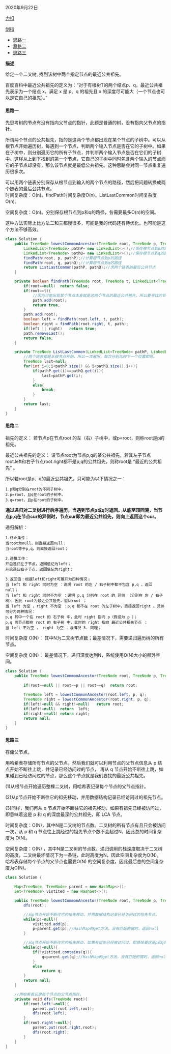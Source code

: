 2020年9月22日

[力扣](https://leetcode-cn.com/problems/lowest-common-ancestor-of-a-binary-tree/)

[剑指](https://leetcode-cn.com/problems/er-cha-shu-de-zui-jin-gong-gong-zu-xian-lcof/)

- [思路一](#思路一)
- [思路二](#思路二)
- [思路三](#思路三)

**描述**

给定一个二叉树, 找到该树中两个指定节点的最近公共祖先。

百度百科中最近公共祖先的定义为：“对于有根树T的两个结点p、q，最近公共祖先表示为一个结点 x，满足 x 是 p、q 的祖先且 x 的深度尽可能大（一个节点也可以是它自己的祖先）。”

#### 思路一

先思考树的节点有没有指向父节点的指针，此题是普通的树，没有指向父节点的指针。

所谓两个节点的公共祖先，指的是这两个节点都出现在某个节点的子树中。可以从根节点开始遍历树，每遇到一个节点，判断两个输入节点是否在它的子树中。如果在子树中，则分别遍历它的所有子节点，并判断两个输入节点是否在它们的子树中。这样从上到下找到的第一个节点，它自己的子树中同时包含两个输入的节点而它的子节点却没有，那么该节点就是最低公共祖先。这种思路会对同一节点重复遍历很多次。

可以用两个链表分别保存从根节点到输入的两个节点的路径，然后把问题转换成两个链表的最后公共节点。   
时间复杂度：O(n)。findPath时间复杂度O(n)。ListLastCommon时间复杂度O(n)。

空间复杂度：O(n)。分别保存根节点到p和q的路径，各需要最多O(n)的空间。

这种方法实际上比方法二和三都慢很多，可能是我的代码还有待优化。也可能是这个方法不够高效。
```java
class Solution {
    public TreeNode lowestCommonAncestor(TreeNode root, TreeNode p, TreeNode q) {
        LinkedList<TreeNode> pathP= new LinkedList<>();//保存根节点到p的路径
        LinkedList<TreeNode> pathQ= new LinkedList<>();//保存根节点到q的路径
        findPath(root, p, pathP);//计算根节点到p的路径
        findPath(root, q, pathQ);//计算根节点到q的路径
        return ListLastCommon(pathP, pathQ);//求两个链表的最后公共节点
    }

    private boolean findPath(TreeNode root, TreeNode t, LinkedList<TreeNode> path){
        if(root==null)  return false;
        if(root==t){
            //因为可能出现某个节点本身就是这两个节点的最近公共祖先，所以要寻找的节点本身也要加入路径
            path.add(root);
            return true;
        }
        path.add(root);
        boolean left = findPath(root.left, t, path);
        boolean right = findPath(root.right, t, path);
        if(left || right)   return true;
        path.removeLast();
        return false;
    }

    private TreeNode ListLastCommon(LinkedList<TreeNode> pathP, LinkedList<TreeNode> pathQ){
        //两个链表都是从根节点开始，所以一次遍历，每次分别比较下一个位置即可。
        TreeNode last=null;
        for(int i=0;i<pathP.size() && i<pathQ.size();i++){
            if(pathP.get(i)==pathQ.get(i)){
                last=pathP.get(i);
            }
            else{
                break;
            }
        }
        return last;
    }
}
```

#### 思路二

祖先的定义： 若节点p在节点root 的左（右）子树中，或p=root，则称root是p的祖先。

最近公共祖先的定义： 设节点root为节点p,q的某公共祖先，若其左子节点root.left和右子节点root.right都不是p,q的公共祖先，则称root是 “最近的公共祖先” 。

所以若root是p、q的最近公共祖先，只可能为以下情况之一：
```
1.p和q分别在root的不同子树中。
2.p=root，且q在root的子树中。
3.q=root，且p在root的子树中。
```
**通过递归对二叉树进行后序遍历，当遇到节点p或q时返回。从底至顶回溯，当节点p,q在节点cur的异侧时，节点cur即为最近公共祖先，则向上返回这个cur。**

递归解析：
```
1.终止条件：
当root为null，则直接返回null；
当root等于p,q，则直接返回root；

2.递推工作：
开启递归左子节点，返回值记为left；
开启递归右子节点，返回值记为right；

3.返回值：根据left和right可展开为四种情况；
当 left 和 right 同时为空 ：说明 root 的左 / 右子树中都不包含 p,q ，返回 null；
当 left 和 right 同时不为空 ：说明 p,q 分列在 root 的 异侧 （分别在 左 / 右子树），因此 root为最近公共祖先，返回root ；
当 left 为空 ，right 不为空 ：p,q 都不在 root 的左子树中，直接返回right 。具体可分为两种情况：
p,q 其中一个在 root 的 右子树 中，此时 right 指向 p（假设为 p ）；
p,q 两节点都在 root 的 右子树 中，此时的 right 指向 最近公共祖先节点 ；
当 left 不为空 ， right 为空 ：与情况 3. 同理；
```
时间复杂度 O(N)： 其中N为二叉树节点数；最差情况下，需要递归遍历树的所有节点。

空间复杂度 O(N)： 最差情况下，递归深度达到N，系统使用O(N)大小的额外空间。
```java
class Solution {
    public TreeNode lowestCommonAncestor(TreeNode root, TreeNode p, TreeNode q) {
        
        if(root==null || root==p || root==q)  return root;
        
        TreeNode left = lowestCommonAncestor(root.left, p, q);
        TreeNode right = lowestCommonAncestor(root.right, p, q);
        if(left!=null && right!=null)   return root;
        if(left!=null)  return  left;
        if(right!=null) return right;
        return null;  
    }
}
```

#### 思路三

存储父节点。

用哈希表存储所有节点的父节点，然后我们就可以利用节点的父节点信息从 p 结点开始不断往上跳，并记录已经访问过的节点，
再从 q 节点开始不断往上跳，如果碰到已经访问过的节点，那么这个节点就是我们要找的最近公共祖先。

(1)从根节点开始遍历整棵二叉树，用哈希表记录每个节点的父节点指针。

(2)从p节点开始不断往它的祖先移动，并用数据结构记录已经访问过的祖先节点。

(3)同样，我们再从 q 节点开始不断往它的祖先移动，如果有祖先已经被访问过，即意味着这是 p 和 q 的深度最深的公共祖先，即 LCA 节点。


时间复杂度：O(N)，其中N是二叉树的节点数。二叉树的所有节点有且只会被访问一次，从 p 和 q 节点往上跳经过的祖先节点个数不会超过N，因此总的时间复杂度为 O(N)。

空间复杂度：O(N) ，其中N是二叉树的节点数。递归调用的栈深度取决于二叉树的高度，二叉树最坏情况下为一条链，此时高度为N，因此空间复杂度为O(N)，
哈希表存储每个节点的父节点也需要O(N) 的空间复杂度，因此最后总的空间复杂度为O(N)。

```java
class Solution {

    Map<TreeNode, TreeNode> parent = new HashMap<>();
    Set<TreeNode> vistited = new HashSet<>();

    public TreeNode lowestCommonAncestor(TreeNode root, TreeNode p, TreeNode q) {
        dfs(root);

        //从p节点开始不断往它的祖先移动，并用数据结构记录已经访问过的祖先节点。
        while(p!=null){
            vistited.add(p);
            p=parent.get(p);//HashMap的get方法，没有匹配的键时，返回null
        }

        //从q节点开始不断往它的祖先移动，如果有祖先已经被访问过，即意味着这是p和q的深度最深的公共祖先
        while(q!=null){
            if(!vistited.contains(q)){
                q=parent.get(q);//HashMap的get方法，没有匹配的键时，返回null
            }
            else
                return q;
        }
        return null;
    }

    //用哈希表记录每个节点的父节点指针。
    private void dfs(TreeNode root){
        if(root.left!=null){
            parent.put(root.left,root);
            dfs(root.left);
        }
        if(root.right!=null){
            parent.put(root.right,root);
            dfs(root.right);
        }
    }
}
```
